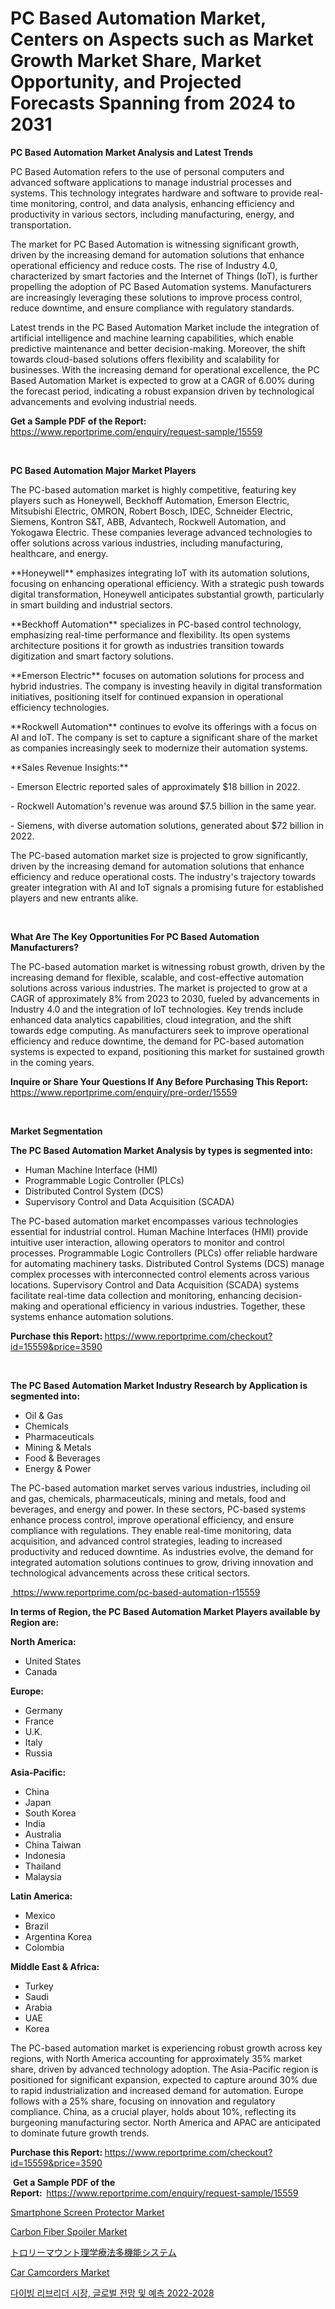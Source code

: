 <p><h1>PC Based Automation Market, Centers on Aspects such as Market Growth Market Share, Market Opportunity, and Projected Forecasts Spanning from 2024 to 2031</h1></p><p><strong>PC Based Automation Market Analysis and Latest Trends</strong></p>
<p><p>PC Based Automation refers to the use of personal computers and advanced software applications to manage industrial processes and systems. This technology integrates hardware and software to provide real-time monitoring, control, and data analysis, enhancing efficiency and productivity in various sectors, including manufacturing, energy, and transportation. </p><p>The market for PC Based Automation is witnessing significant growth, driven by the increasing demand for automation solutions that enhance operational efficiency and reduce costs. The rise of Industry 4.0, characterized by smart factories and the Internet of Things (IoT), is further propelling the adoption of PC Based Automation systems. Manufacturers are increasingly leveraging these solutions to improve process control, reduce downtime, and ensure compliance with regulatory standards.</p><p>Latest trends in the PC Based Automation Market include the integration of artificial intelligence and machine learning capabilities, which enable predictive maintenance and better decision-making. Moreover, the shift towards cloud-based solutions offers flexibility and scalability for businesses. With the increasing demand for operational excellence, the PC Based Automation Market is expected to grow at a CAGR of 6.00% during the forecast period, indicating a robust expansion driven by technological advancements and evolving industrial needs.</p></p>
<p><strong>Get a Sample PDF of the Report:&nbsp;</strong> <a href="https://www.reportprime.com/enquiry/request-sample/15559">https://www.reportprime.com/enquiry/request-sample/15559</a></p>
<p>&nbsp;</p>
<p><strong>PC Based Automation Major Market Players</strong></p>
<p><p>The PC-based automation market is highly competitive, featuring key players such as Honeywell, Beckhoff Automation, Emerson Electric, Mitsubishi Electric, OMRON, Robert Bosch, IDEC, Schneider Electric, Siemens, Kontron S&T, ABB, Advantech, Rockwell Automation, and Yokogawa Electric. These companies leverage advanced technologies to offer solutions across various industries, including manufacturing, healthcare, and energy.</p><p>**Honeywell** emphasizes integrating IoT with its automation solutions, focusing on enhancing operational efficiency. With a strategic push towards digital transformation, Honeywell anticipates substantial growth, particularly in smart building and industrial sectors.</p><p>**Beckhoff Automation** specializes in PC-based control technology, emphasizing real-time performance and flexibility. Its open systems architecture positions it for growth as industries transition towards digitization and smart factory solutions. </p><p>**Emerson Electric** focuses on automation solutions for process and hybrid industries. The company is investing heavily in digital transformation initiatives, positioning itself for continued expansion in operational efficiency technologies.</p><p>**Rockwell Automation** continues to evolve its offerings with a focus on AI and IoT. The company is set to capture a significant share of the market as companies increasingly seek to modernize their automation systems.</p><p>**Sales Revenue Insights:** </p><p>- Emerson Electric reported sales of approximately $18 billion in 2022.</p><p>- Rockwell Automation's revenue was around $7.5 billion in the same year.</p><p>- Siemens, with diverse automation solutions, generated about $72 billion in 2022.</p><p>The PC-based automation market size is projected to grow significantly, driven by the increasing demand for automation solutions that enhance efficiency and reduce operational costs. The industry's trajectory towards greater integration with AI and IoT signals a promising future for established players and new entrants alike.</p></p>
<p>&nbsp;</p>
<p><strong>What Are The Key Opportunities For PC Based Automation Manufacturers?</strong></p>
<p><p>The PC-based automation market is witnessing robust growth, driven by the increasing demand for flexible, scalable, and cost-effective automation solutions across various industries. The market is projected to grow at a CAGR of approximately 8% from 2023 to 2030, fueled by advancements in Industry 4.0 and the integration of IoT technologies. Key trends include enhanced data analytics capabilities, cloud integration, and the shift towards edge computing. As manufacturers seek to improve operational efficiency and reduce downtime, the demand for PC-based automation systems is expected to expand, positioning this market for sustained growth in the coming years.</p></p>
<p><strong>Inquire or Share Your Questions If Any Before Purchasing This Report:</strong> <a href="https://www.reportprime.com/enquiry/pre-order/15559">https://www.reportprime.com/enquiry/pre-order/15559</a></p>
<p>&nbsp;</p>
<p><strong>Market Segmentation</strong></p>
<p><strong>The PC Based Automation Market Analysis by types is segmented into:</strong></p>
<p><ul><li>Human Machine Interface (HMI)</li><li>Programmable Logic Controller (PLCs)</li><li>Distributed Control System (DCS)</li><li>Supervisory Control and Data Acquisition (SCADA)</li></ul></p>
<p><p>The PC-based automation market encompasses various technologies essential for industrial control. Human Machine Interfaces (HMI) provide intuitive user interaction, allowing operators to monitor and control processes. Programmable Logic Controllers (PLCs) offer reliable hardware for automating machinery tasks. Distributed Control Systems (DCS) manage complex processes with interconnected control elements across various locations. Supervisory Control and Data Acquisition (SCADA) systems facilitate real-time data collection and monitoring, enhancing decision-making and operational efficiency in various industries. Together, these systems enhance automation solutions.</p></p>
<p><strong>Purchase this Report:&nbsp;</strong><a href="https://www.reportprime.com/checkout?id=15559&price=3590">https://www.reportprime.com/checkout?id=15559&price=3590</a></p>
<p>&nbsp;</p>
<p><strong>The PC Based Automation Market Industry Research by Application is segmented into:</strong></p>
<p><ul><li>Oil & Gas</li><li>Chemicals</li><li>Pharmaceuticals</li><li>Mining & Metals</li><li>Food & Beverages</li><li>Energy & Power</li></ul></p>
<p><p>The PC-based automation market serves various industries, including oil and gas, chemicals, pharmaceuticals, mining and metals, food and beverages, and energy and power. In these sectors, PC-based systems enhance process control, improve operational efficiency, and ensure compliance with regulations. They enable real-time monitoring, data acquisition, and advanced control strategies, leading to increased productivity and reduced downtime. As industries evolve, the demand for integrated automation solutions continues to grow, driving innovation and technological advancements across these critical sectors.</p></p>
<p><a href="https://www.reportprime.com/pc-based-automation-r15559">&nbsp;https://www.reportprime.com/pc-based-automation-r15559</a></p>
<p><strong>In terms of Region, the PC Based Automation Market Players available by Region are:</strong></p>
<p>
    <p> <strong> North America: </strong>
        <ul>
            <li>United States</li>
            <li>Canada</li>
        </ul>
        </p> 
    <p> <strong> Europe: </strong>
        <ul>
            <li>Germany</li>
            <li>France</li>
            <li>U.K.</li>
            <li>Italy</li>
            <li>Russia</li>
        </ul>
        </p> 
    <p> <strong> Asia-Pacific: </strong>
        <ul>
            <li>China</li>
            <li>Japan</li>
            <li>South Korea</li>
            <li>India</li>
            <li>Australia</li>
            <li>China Taiwan</li>
            <li>Indonesia</li>
            <li>Thailand</li>
            <li>Malaysia</li>
        </ul>
        </p> 
    <p> <strong> Latin America: </strong>
        <ul>
            <li>Mexico</li>
            <li>Brazil</li>
            <li>Argentina Korea</li>
            <li>Colombia</li>
        </ul>
        </p> 
    <p> <strong> Middle East & Africa: </strong>
        <ul>
            <li>Turkey</li>
            <li>Saudi</li>
            <li>Arabia</li>
            <li>UAE</li>
            <li>Korea</li>
        </ul>
    </p>
    </p>
<p><p>The PC-based automation market is experiencing robust growth across key regions, with North America accounting for approximately 35% market share, driven by advanced technology adoption. The Asia-Pacific region is positioned for significant expansion, expected to capture around 30% due to rapid industrialization and increased demand for automation. Europe follows with a 25% share, focusing on innovation and regulatory compliance. China, as a crucial player, holds about 10%, reflecting its burgeoning manufacturing sector. North America and APAC are anticipated to dominate future growth trends.</p></p>
<p><strong>Purchase this Report: </strong><a href="https://www.reportprime.com/checkout?id=15559&price=3590">https://www.reportprime.com/checkout?id=15559&price=3590</a></p>
<p>&nbsp;<strong>Get a Sample PDF of the Report:&nbsp;&nbsp;</strong><a href="https://www.reportprime.com/enquiry/request-sample/15559">https://www.reportprime.com/enquiry/request-sample/15559</a></p>
<p><strong></strong></p>
<p><p><a href="https://medium.com/@bulahhamill88/smartphone-screen-protector-market-revolution-2024-2031-market-trends-shaping-the-next-decade-c6cc66d35ce1">Smartphone Screen Protector Market</a></p><p><a href="https://issuu.com/reportprime-2/docs/carbon-fiber-spoiler-market-size-20_5a799960467213">Carbon Fiber Spoiler Market</a></p><p><a href="https://medium.com/@bulahhamill83/%E3%83%88%E3%83%AD%E3%83%AA%E3%83%BC%E6%90%AD%E8%BC%89%E5%9E%8B%E7%90%86%E5%AD%A6%E7%99%82%E6%B3%95%E5%A4%9A%E6%A9%9F%E8%83%BD%E3%82%B7%E3%82%B9%E3%83%86%E3%83%A0%E5%B8%82%E5%A0%B4%E3%81%AE%E6%A6%82%E8%A6%81-2024%E5%B9%B4%E3%81%8B%E3%82%892031%E5%B9%B4%E3%81%BE%E3%81%A7%E3%81%AE%E3%82%B0%E3%83%AD%E3%83%BC%E3%83%90%E3%83%AB%E5%B8%82%E5%A0%B4%E3%81%AE%E3%83%88%E3%83%AC%E3%83%B3%E3%83%89%E3%81%A8%E5%B0%86%E6%9D%A5%E3%81%AE%E5%B1%95%E6%9C%9B-ba1556046398?postPublishedType=initial">トロリーマウント理学療法多機能システム</a></p><p><a href="https://issuu.com/reportprime-2/docs/car-camcorders-market-size-2030.ppt_672a5935dc8944">Car Camcorders Market</a></p><p><a href="https://medium.com/@macking460/%EC%84%B8%EA%B3%84-diving-rebreathers-market-global-outlook-and-forecast-2022-2028-market-%EC%9D%80-2024%EC%97%90%EC%84%9C-2031%EB%A1%9C-%EC%97%B0%ED%8F%89%EA%B7%A0-%EC%A6%9D%EA%B0%80%EC%9C%A8%EC%9D%84-8d3b9caa571a">다이빙 리브리더 시장, 글로벌 전망 및 예측 2022-2028</a></p></p>